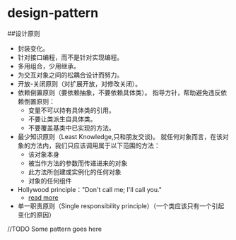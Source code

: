 # design-pattern

##设计原则
* 封装变化。
* 针对接口编程，而不是针对实现编程。
* 多用组合，少用继承。
* 为交互对象之间的松耦合设计而努力。
* 开放-关闭原则（对扩展开放，对修改关闭）。
* 依赖倒置原则（要依赖抽象，不要依赖具体类）。
  指导方针，帮助避免违反依赖倒置原则：
  - 变量不可以持有具体类的引用。
  - 不要让类派生自具体类。
  - 不要覆盖基类中已实现的方法。
* 最少知识原则（Least Knowledge,只和朋友交谈)。
  就任何对象而言，在该对象的方法内，我们只应该调用属于以下范围的方法：
  - 该对象本身
  - 被当作方法的参数而传递进来的对象
  - 此方法所创建或实例化的任何对象
  - 对象的任何组件
* Hollywood principle："Don't call me; I'll call you."
  - [read more](http://www.tuicool.com/articles/2ma2aa)
* 单一职责原则（Single responsibility principle）（一个类应该只有一个引起变化的原因）

//TODO
Some pattern goes here
  
